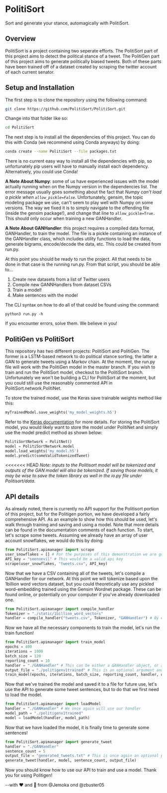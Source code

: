 # PolitiSort
Sort and generate your stance, automagically with PolitiSort. 

## Overview
PolitiSort is a project containing two seperate efforts. The PolitiSort part of this project aims to detect the political stance of a tweet. The PolitiGen part of this project aims to generate politically biased tweets. Both of these parts have been trained off of a dataset created by scraping the twitter account of each current senator.


## Setup and Installation

The first step is to clone the repository using  the following command:

```bash
git clone https://github.com/PolitiSort/PolitiSort.git
```

Change into that folder like so:

```bash
cd PolitiSort
```

The next step is to install all the dependencies of this project. You can do this with Conda (we recommend using Conda anyways) by doing:

```bash
conda create --name PolitiSort --file packages.txt
```

There is no current easy way to install all the dependencies with pip, so unfortunately pip users will have to manually install each dependency. Alternatively, you could use Conda! 

**A Note About Numpy**: some of us have experienced issues with the model actually running when on the Numpy version in the dependencies list. The error message usually goes something about the fact that *Numpy can't load a pickle when `allow_pickle=False`*. Unfortunately, gensim, the topic modeling package we use, can't seem to play well with Numpy on some versions. The way we fixed it is to simply navigate to the offending file (inside the gensim package!), and change that line to `allow_pickle=True.` This should only occur when training a new GANHandler.

**A Note About GANHandler**: this project requires a compiled data format, GANHandler, to train the model. The file is a pickle containing an instance of the GANHandler class, which includes utility functions to load the data, generate bigrams, encode/decode the data, etc. This could be created from run.py.

At this point you should be ready to run the project. All that needs to be done in that case is the running run.py. From that script, you should be able to...

1. Create new datasets from a list of Twitter users
2. Compile new GANNHandlers from dataset CSVs
3. Train a model!
4. Make sentences with the model

The CLI syntax on how to do all of that could be found using the command:

```
python3 run.py -h
```


If you encounter errors, solve them. We believe in you!

## PolitiGen vs PolitiSort

This repository has two different projects: PolitiSort and PolitiGen. The former is a LSTM-based network to do political stance sorting, the latter a GAN to generate tweets using a Markov chain. At the moment, the run.py file will work with the PolitiGen model in the master branch. If you wish to train and run the PolitiSort model, checkout to the PolitiSort branch. Unfortunately we won't be building a CLI for PolitiSort at the moment, but you could still use the reasonably commented API in PolitiSort.network.PolitiNet.

To store the trained model, use the Keras save trainable weights method like this:

```python
myTrainedModel.save_weights('my_model_weights.h5')
```

Refer to the [Keras documentation](https://keras.io/getting_started/faq/#what-are-my-options-for-saving-models) for more details. For storing the PolitiSort model, you would likely want to store the model under PolitiNet and simply use the model predict method as shown below:

```python
PolitiSortNetwork = PolitNet()
model = PolitiSortNetwork.model
model.load_weights('my_model.h5')
model.predict(someValidTokenizedTweet)
```

<<<<<<< HEAD
*Note: inputs to the Politisort model will be tokenized and outputs of the GAN model will also be tokenized. If saving those models, it may be wise to save the token library as well in the io.py file under Politisort/data.*

## API details
As already noted, there is currently no API support for the Politisort portion of this project, but for the Politigen portion, we have developed a fairly comprehensive API.
As an example to show how this should be used, let's walk through training and saving and using a model. Note that more details can be found in the documentation comments of each function. To start, let's scrape some tweets. Assuming we already have an array of user account snowflakes, we would do this by doing:
```python
from PolitiSort.apimanager import scrape
user_snowflakes = [] # For the purposes of this demonstration we are going to pretend that has an array of integer user snowflakes
API_key = "seenoevil" # This would be a valid api key
scrape(user_snowflakes, "tweets.csv", API_key)
```
Now that we have a CSV containing all of the tweets, let's compile a GANHandler for our network. At this point we will tokenize based upon the 1billion word vectors dataset, but you could theoretically use any pickled word-embedding trained using the Gensim Wordnet package. These can be found online, or potentially on your computer if you've already downloaded one.
```python
from PolitiSort.apimanager import compile_handler
Tokenizer = "./static/1billion_word_vectors"
handler = compile_handler("tweets.csv", Tokenizer, "GANHandler") # By excluding the last argument, this function does not save the handler to a file and only returns it
```
Now we have all the necessary components to train the model, let's run the train function!
```python
from PolitiSort.apimanager import train_model
epochs = 400
iterations = 1000
batch_size = 120
reporting_count = 10
handler = "./GANHandler" # This can be either a GANHandler object, or a file path
output_file = "./politigenv1trained" # This is an optional argument and can be excluded if you wish for the model to be only returned
train_model(epochs, iterations, batch_size, reporting_count, handler, output_file)
```
Now that we've trained the model and saved it to a file for future use, let's use the API to generate some tweet sentences, but to do that we first need to load the model.
```python
from PolitiSort.apimanager import loadModel
handler = "./GANHandler" # We once again will use our handler
model_path = "./politigenv1trained"
model = loadModel(handler, model_path)
```
Now that we have loaded the model, it is finally time to generate some sentences!
```python
from PolitiSort.apimanager import generate_tweet
handler = "./GANHandler" 
sentence_count = 5
output_file = "generated_tweets.txt" # This is once again an optional parameter
generate_tweet(handler, model, sentence_count, output_file)
```
Now you should know how to use our API to train and use a model. Thank you for using Politigen!

--with :heart: and :green_salad: from @Jemoka ond @zbuster05

